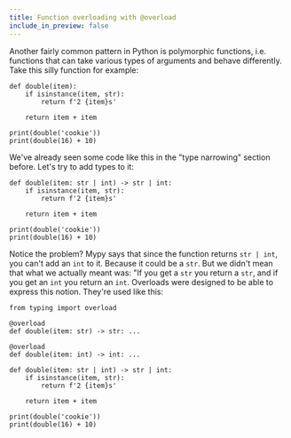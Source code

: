 ```yaml
---
title: Function overloading with @overload
include_in_preview: false
---
```


Another fairly common pattern in Python is polymorphic functions, i.e. functions
that can take various types of arguments and behave differently. Take this silly
function for example:

```{.python .example}
def double(item):
    if isinstance(item, str):
        return f'2 {item}s'
    
    return item + item

print(double('cookie'))
print(double(16) + 10)
```

We've already seen some code like this in the "type narrowing" section before.
Let's try to add types to it:

```{.python .example}
def double(item: str | int) -> str | int:
    if isinstance(item, str):
        return f'2 {item}s'
    
    return item + item

print(double('cookie'))
print(double(16) + 10)
```

Notice the problem? Mypy says that since the function returns `str | int`, you
can't add an `int` to it. Because it could be a `str`. But we didn't mean that
what we actually meant was: "If you get a `str` you return a `str`, and if you
get an `int` you return an `int`. Overloads were designed to be able to express
this notion. They're used like this:

```{.python .example}
from typing import overload

@overload
def double(item: str) -> str: ...

@overload
def double(item: int) -> int: ...

def double(item: str | int) -> str | int:
    if isinstance(item, str):
        return f'2 {item}s'
    
    return item + item

print(double('cookie'))
print(double(16) + 10)
```
